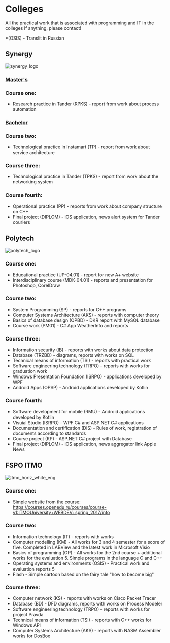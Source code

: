# Colleges
All the practical work that is associated with programming and IT in the colleges
If anything, please contact!

*(OSIS) - Translit in Russian
## Synergy
![synergy_logo](https://user-images.githubusercontent.com/26763098/206665334-76528d55-3cca-4b1c-9012-d6ef37841f96.png)

### <ins>Master's</ins>
### Course one:
* Research practice in Tander (RPKS) - report from work about process automation

### <ins>Bachelor</ins>
### Course two:
* Technological practice in Instamart (TP) - report from work about service architecture

### Course three:
* Technological practice in Tander (TPKS) - report from work about the networking system

### Course fourth:
* Operational practice (PP) - reports from work about company structure on C++
* Final project (DIPLOM) - iOS application, news alert system for Tander couriers

## Polytech
![polytech_logo](https://user-images.githubusercontent.com/26763098/51233719-a9166600-197b-11e9-81fa-acf81bd5fac8.jpg)

### Course one:
* Educational practice (UP-04.01) - report for new A+ website
* Interdisciplinary course (MDK-04.01) - reports and presentation for Photoshop, CorelDraw

### Course two:
* System Programming (SP) - reports for C++ programs
* Computer Systems Architecture (AKS) - reports with computer theory
* Basics of database design (OPBD) - DKR report with MySQL database
* Course work (PM01) - C# App WeatherInfo and reports

### Course three:
* Information security (IB) - reports with works about data protection
* Database (TRZBD) - diagrams, reports with works on SQL
* Technical means of information (TSI) - reports with practical work
* Software engineering technology (TRPO) - reports with works for graduation work
* Windows Presentation Foundation (ISRPO) - applications developed by WPF
* Android Apps (OPSP) - Android applications developed by Kotlin

### Course fourth:
* Software development for mobile (RMU) - Android applications developed by Kotlin
* Visuial Studio (ISRPO) - WPF C# and ASP.NET C# applications
* Documentation and certification (DIS) - Rules of work, registration of documents according to standards
* Course project (KP) - ASP.NET C# project with Database
* Final project (DIPLOM) - iOS application, news aggregator link Apple News

## FSPO ITMO
![itmo_horiz_white_eng](https://user-images.githubusercontent.com/26763098/42324898-400c776e-806d-11e8-8d15-793bdcd81251.jpg)

### Course one:
* Simple website from the course: https://courses.openedu.ru/courses/course-v1:ITMOUniversity+WEBDEV+spring_2017/info

### Course two:
* Information technology (IT) - reports with works
* Computer modelling (KM) - All works for 3 and 4 semester for a score of five. Completed in LABView and the latest work in Microsoft Visio
* Basics of programming (OP) - All works for the 2nd course + additional works for the evaluation 5. Simple programs in the language C and C++
* Operating systems and environments (OSIS) - Practical work and evaluation reports 5
* Flash - Simple cartoon based on the fairy tale "how to become big"

### Course three:
* Computer network (KS) - reports with works on Cisco Packet Tracer
* Database (BD) - DFD diagrams, reports with works on Process Modeler
* Software engineering technology (TRPO) - reports with works for project Pravda
* Technical means of information (TSI) - reports with C++ works for Windows API
* Computer Systems Architecture (AKS) - reports with NASM Assembler works for DosBox

